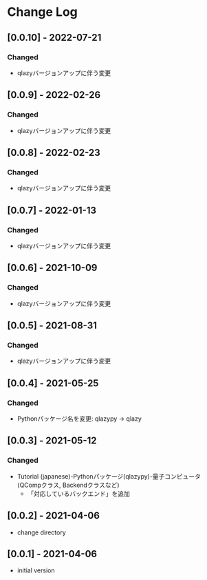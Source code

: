 # Change Log

## [0.0.10] - 2022-07-21
### Changed
- qlazyバージョンアップに伴う変更

## [0.0.9] - 2022-02-26
### Changed
- qlazyバージョンアップに伴う変更

## [0.0.8] - 2022-02-23
### Changed
- qlazyバージョンアップに伴う変更

## [0.0.7] - 2022-01-13
### Changed
- qlazyバージョンアップに伴う変更

## [0.0.6] - 2021-10-09
### Changed
- qlazyバージョンアップに伴う変更

## [0.0.5] - 2021-08-31
### Changed
- qlazyバージョンアップに伴う変更

## [0.0.4] - 2021-05-25
### Changed
- Pythonパッケージ名を変更: qlazypy -> qlazy

## [0.0.3] - 2021-05-12
### Changed
- Tutorial (japanese)-Pythonパッケージ(qlazypy)-量子コンピュータ(QCompクラス, Backendクラスなど)
    - 「対応しているバックエンド」を追加

## [0.0.2] - 2021-04-06
- change directory

## [0.0.1] - 2021-04-06
- initial version

